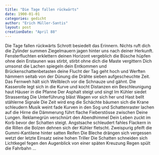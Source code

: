 ```yaml
---
title: "Die Tage fallen rückwärts"
date: 1900-01-01
categories: gedicht
author: "Erich Müller-Santis"
layout: post
creationDate: "April 88"
---
```

Die Tage fallen rückwärts
Schrott besiedelt das Erinnern.
Nichts ruft dich
die Zylinder summen
Ziegelmauern jagen hinter uns nach deiner Herkunft.
Fensterfluchten
erklettern deinen Horizont vergeblich
die Büsche hüpfen ohne dein Erstaunen
was stirbt, stirbt ohne dich
die Maste
vergittern Dich umsonst
die Lachen spiegeln dein Entkommen
und Brückenschattenbetasten deine Flucht
der Tag geht hoch
und Werften hämmern seitab von der Dünung
die Drähte sieben aufgescheuchte Zeit.
Das Fernweh hält sich Wellblech vor die Schnauze und gähnt.
Die Kasserolle legt sich in die Kurve
und kocht Distanzen ein
Beschleunigung haut Häuser in die Pfanne
Der Asphalt steigt und singt
Im Kühler siedet Strassentag
Die Unterführung
bläst Wagen vor sich her
und Hast bellt stählerne Signale
Die Zeit wird eng
die Schächte bäumen sich
die Krane schleudern
Musik weint fade Kurven in den Sog
und Schattenraster lachen auf die Hirne
die Dämmerung
führt flache Fieberstösse zwischen Deine Lungen.
Reklamegrün verschnürt den Abendhimmel
Dein Leben zuckt im Korb
bevor der Schatten steigt.
Angstsache schleudert fahles Flackern in die Rillen
die Bolzen dehnen sich
der Kühler fletscht.
Zweispurig pfeift die Gummi-Kantilene
hinter satten Reifen
Die Bleche drängen sich
vergessen wetzt
der letzte Einsatz seine hohen Triller
Die Schatten schneiden sich
Lichtkegel fegen
den Augenblick von einer späten Kreuzung
Regen spült die Fahrbahn …
